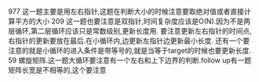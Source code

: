 977
这一题主要是用左右指针,这题在判断大小的时候注意要取绝对值或者直接计算平方的大小
209
这一题也要注意是双指针,时间复杂度应该是O(N).因为不是两层循环,第二层循环应该只是常数级别,更新长度用.
要注意更新左右指针的时间点,右指针的更新要放在最后.在小循环内,边更新左指针边更新最小长度.
还有一个要注意的就是小循环的进入条件是带等号的,就是当等于target的时候也要更新长度.
59
螺旋矩阵.这一题大循环要注意有一个左右和上下边界的判断.follow up有一题矩阵长宽是不相等的,这个要注意
